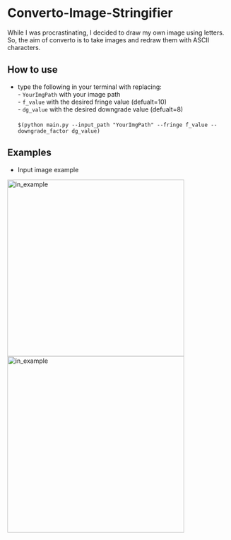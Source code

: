 # Converto-Image-Stringifier
While I was procrastinating, I decided to draw my own image using letters. So, the aim of converto is to take images and redraw them with ASCII characters.

## How to use
* type the following in your terminal with replacing:<br />
        - ```YourImgPath``` with your image path<br />
        - ```f_value``` with the desired fringe value (defualt=10)<br />
        - ```dg_value``` with the desired downgrade value (defualt=8)<br />
     <br />
 ```$(python main.py --input_path "YourImgPath" --fringe f_value --downgrade_factor dg_value) ``` 
  

## Examples
* Input image example<br />
<img src="https://github.com/ahmedsalahacc/Converto-Image-Stringifier/blob/main/static/me1.png?raw=true" alt="in_example" width="400"/>
<img src="https://github.com/ahmedsalahacc/Converto-Image-Stringifier/blob/main/static/Capture.PNG?raw=true" alt="in_example" width="400"/>
